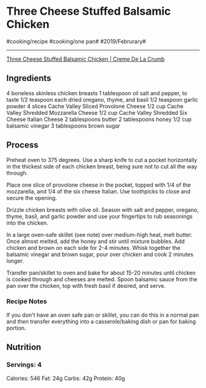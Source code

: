 # Three Cheese Stuffed Balsamic Chicken
#cooking/recipe #cooking/one pan# #2019/Februrary#
- - - -
[Three Cheese Stuffed Balsamic Chicken | Creme De La Crumb](https://www.lecremedelacrumb.com/three-cheese-stuffed-balsamic-chicken/)

## Ingredients
4 boneless skinless chicken breasts
1 tablespoon oil
salt and pepper, to taste
1/2 teaspoon each dried oregano, thyme, and basil
1/2 teaspoon garlic powder
4 slices Cache Valley Sliced Provolone Cheese
1/2 cup Cache Valley Shredded Mozzarella Cheese
1/2 cup Cache Valley Shredded Six Cheese Italian Cheese
2 tablespoons butter
2 tablespoons honey
1/2 cup balsamic vinegar
3 tablespoons brown sugar

## Process
Preheat oven to 375 degrees. Use a sharp knife to cut a pocket horizontally in the thickest side of each chicken breast, being sure not to cut all the way through. 

Place one slice of provolone cheese in the pocket, topped with 1/4 of the mozzarella, and 1/4 of the six cheese Italian. Use toothpicks to close and secure the opening. 

Drizzle chicken breasts with olive oil. Season with salt and pepper, oregano, thyme, basil, and garlic powder and use your fingertips to rub seasonings into the chicken. 

In a large oven-safe skillet (see note) over medium-high heat, melt butter. Once almost melted, add the honey and stir until mixture bubbles. Add chicken and brown on each side for 2-4 minutes. Whisk together the balsamic vinegar and brown sugar, pour over chicken and cook 2 minutes longer. 

Transfer pan/skillet to oven and bake for about 15-20 minutes until chicken is cooked through and cheeses are melted. Spoon balsamic sauce from the pan over the chicken, top with fresh basil if desired, and serve. 

### Recipe Notes
If you don't have an oven safe pan or skillet, you can do this in a normal pan and then transfer everything into a casserole/baking dish or pan for baking portion. 

## Nutrition
### Servings: 4
Calories: 546
Fat: 24g
Carbs: 42g
Protein: 40g
